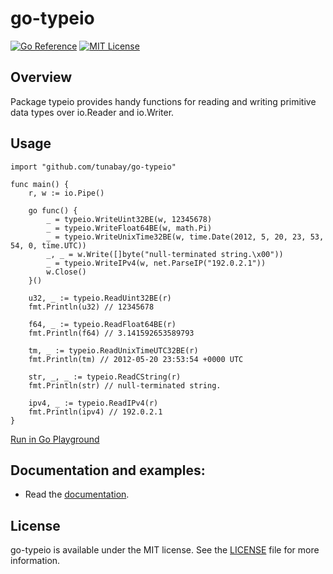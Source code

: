 # go-typeio

[![Go Reference](https://pkg.go.dev/badge/github.com/tunabay/go-typeio.svg)](https://pkg.go.dev/github.com/tunabay/go-typeio)
[![MIT License](http://img.shields.io/badge/license-MIT-blue.svg?style=flat)](LICENSE)

## Overview

Package typeio provides handy functions for reading and writing primitive data
types over io.Reader and io.Writer.

## Usage

```
import "github.com/tunabay/go-typeio"

func main() {
	r, w := io.Pipe()

	go func() {
		_ = typeio.WriteUint32BE(w, 12345678)
		_ = typeio.WriteFloat64BE(w, math.Pi)
		_ = typeio.WriteUnixTime32BE(w, time.Date(2012, 5, 20, 23, 53, 54, 0, time.UTC))
		_, _ = w.Write([]byte("null-terminated string.\x00"))
		_ = typeio.WriteIPv4(w, net.ParseIP("192.0.2.1"))
		w.Close()
	}()

	u32, _ := typeio.ReadUint32BE(r)
	fmt.Println(u32) // 12345678

	f64, _ := typeio.ReadFloat64BE(r)
	fmt.Println(f64) // 3.141592653589793

	tm, _ := typeio.ReadUnixTimeUTC32BE(r)
	fmt.Println(tm) // 2012-05-20 23:53:54 +0000 UTC

	str, _, _ := typeio.ReadCString(r)
	fmt.Println(str) // null-terminated string.

	ipv4, _ := typeio.ReadIPv4(r)
	fmt.Println(ipv4) // 192.0.2.1
}
```
[Run in Go Playground](https://play.golang.org/)

## Documentation and examples:

- Read the [documentation](https://pkg.go.dev/github.com/tunabay/go-typeio).

## License

go-typeio is available under the MIT license. See the [LICENSE](LICENSE) file for more information.
